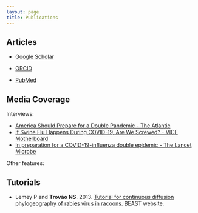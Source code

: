 ```yaml
---
layout: page
title: Publications
---
```


## Articles

*  <a target="_blank" href="https://scholar.google.com/citations?user=Q8Si6_cAAAAJ" title="Click to see my publications">Google Scholar</a>

*  <a target="_blank" href="https://orcid.org/0000-0002-2106-1166" title="Click to see my publications">ORCID</a>

*  <a target="_blank" href="https://pubmed.ncbi.nlm.nih.gov/?term=Trovao%2C+Nidia%5BAuthor%5D" title="Click to see my publications">PubMed</a>


## Media Coverage

Interviews:
*  <a target="_blank" href="https://www.theatlantic.com/health/archive/2020/07/double-pandemic-covid-flu/614152/" >America Should Prepare for a Double Pandemic - The Atlantic</a> 
*  <a target="_blank" href="https://www.vice.com/en/article/m7jp9y/if-swine-flu-happens-during-covid-19-are-we-screwed" >If Swine Flu Happens During COVID-19, Are We Screwed? - VICE Motherboard</a> 
*  <a target="_blank" href="https://www.thelancet.com/journals/lanmic/article/PIIS2666-5247(20)30130-0/fulltext" >In preparation for a COVID-19-influenza double epidemic - The Lancet Microbe</a> 

Other features:


## Tutorials

* Lemey P and <b>Trovão NS</b>. 2013. [Tutorial for continuous diffusion phylogeography of rabies virus in racoons](https://code.google.com/p/beast-mcmc/downloads/detail?name=Continuous_Phylogeography_1.7.5.zip&can=2&q=). BEAST website. 

